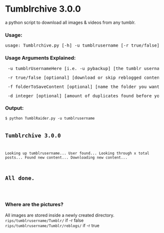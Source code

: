 # Tumblrchive 3.0.0
a python script to download all images & videos from any tumblr.

<h3>Usage:</h3>
<pre>usage: Tumblrchive.py [-h] -u tumblrusername [-r true/false] [-f folderToSaveContent] [-d 20]</pre>

<h3>Usage Arguments Explained:</h3>
<pre> -u tumblrUsernameHere [i.e. -u pybackup] [the tumblr username, excluding .tumblr.com]</pre>
<pre> -r true/false [optional] [download or skip reblogged content]</pre>
<pre> -f folderToSaveContent [optional] [name the folder you want content to be saved in]</pre>
<pre> -d integer [optional] [amount of duplicates found before you stop checking for new images]</pre>

<h3>Output:</h3>
<pre><code>$ python TumblRaider.py -u tumblrusername

Tumblrchive 3.0.0
-------------------------------
Looking up tumblrusername...
User found...
Looking through x total posts...
Found new content...
Downloading new content...

All done.
-------------------------------
</code></pre>

<h3>Where are the pictures?</h3>
All images are stored inside a newly created directory.<br />
<code>rips/tumblrusername/Tumblr/</code> if -r false<br />
<code>rips/tumblrusername/Tumblr/reblogs/</code> if -r true
